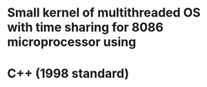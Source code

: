 # Small kernel of multithreaded OS with time sharing for 8086 microprocessor using
# C++ (1998 standard)